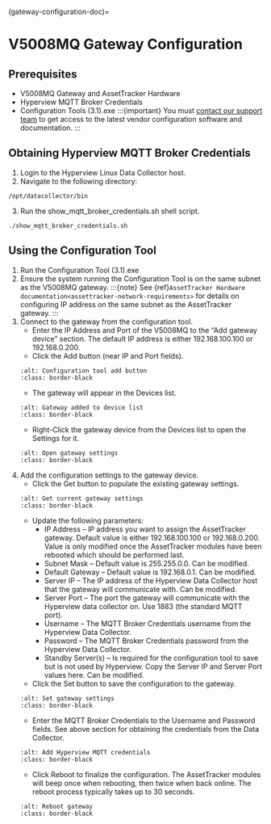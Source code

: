 (gateway-configuration-doc)=

# V5008MQ Gateway Configuration

## Prerequisites
- V5008MQ Gateway and AssetTracker Hardware
- Hyperview MQTT Broker Credentials
- Configuration Tools (3.1).exe
:::{important}
You must [contact our support team](https://system.hyperviewhq.com/helpdesk) to get access to the latest vendor configuration software and documentation.
:::

## Obtaining Hyperview MQTT Broker Credentials
1.	Login to the Hyperview Linux Data Collector host.
2.	Navigate to the following directory:
```
/opt/datacollector/bin
```
3.	Run the show_mqtt_broker_credentials.sh shell script.
```
./show_mqtt_broker_credentials.sh
```

## Using the Configuration Tool
1.	Run the Configuration Tool (3.1).exe
2.	Ensure the system running the Configuration Tool is on the same subnet as the V5008MQ gateway.
:::{note}
See {ref}`AssetTracker Hardware documentation<assettracker-network-requirements>` for details on configuring IP address on the same subnet as the AssetTracker gateway.
:::
3.	Connect to the gateway from the configuration tool.
	- Enter the IP Address and Port of the V5008MQ to the “Add gateway device” section. The default IP address is either 192.168.100.100 or 192.168.0.200.
	- Click the Add button (near IP and Port fields).
	```{figure} /product/asset-tracker/media/config_tool_add_button.png
	:alt: Configuration tool add button
	:class: border-black
	```
	- The gateway will appear in the Devices list.
	```{figure} /product/asset-tracker/media/config_tool_device_list.png
	:alt: Gateway added to device list
	:class: border-black
	```
	- Right-Click the gateway device from the Devices list to open the Settings for it.
	```{figure} /product/asset-tracker/media/config_tool_gateway_settings.png
	:alt: Open gateway settings
	:class: border-black
	```
4.	Add the configuration settings to the gateway device.
	- Click the Get button to populate the existing gateway settings.
	```{figure} /product/asset-tracker/media/config_tool_get_settings.png
	:alt: Get current gateway settings
	:class: border-black
	```
	- Update the following parameters:
		- IP Address – IP address you want to assign the AssetTracker gateway. Default value is either 192.168.100.100 or 192.168.0.200. Value is only modified once the AssetTracker modules have been rebooted which should be performed last.
		- Subnet Mask – Default value is 255.255.0.0. Can be modified.
		- Default Gateway – Default value is 192.168.0.1. Can be modified.
		- Server IP – The IP address of the Hyperview Data Collector host that the gateway will communicate with. Can be modified.
		- Server Port – The port the gateway will communicate with the Hyperview data collector on. Use 1883 (the standard MQTT port).
		- Username – The MQTT Broker Credentials username from the Hyperview Data Collector.
		- Password – The MQTT Broker Credentials password from the Hyperview Data Collector.
		- Standby Server(s) – Is required for the configuration tool to save but is not used by Hyperview. Copy the Server IP and Server Port values here. Can be modified.
	- Click the Set button to save the configuration to the gateway.
	```{figure} /product/asset-tracker/media/config_tool_set_settings.png
	:alt: Set gateway settings
	:class: border-black
	```
	- Enter the MQTT Broker Credentials to the Username and Password fields. See above section for obtaining the credentials from the Data Collector.
	```{figure} /product/asset-tracker/media/config_tool_mqtt_creds.png
	:alt: Add Hyperview MQTT credentials
	:class: border-black
	```
	- Click Reboot to finalize the configuration. The AssetTracker modules will beep once when rebooting, then twice when back online. The reboot process typically takes up to 30 seconds.
	```{figure} /product/asset-tracker/media/config_tool_reboot.png
	:alt: Reboot gateway
	:class: border-black
	```

